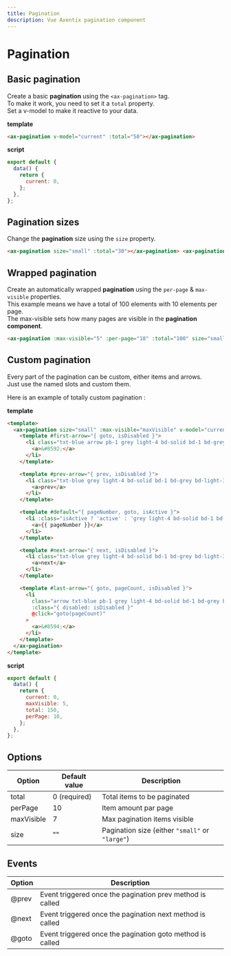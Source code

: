 ```yaml
---
title: Pagination
description: Vue Axentix pagination component
---
```


# Pagination

## Basic pagination

Create a basic **pagination** using the `<ax-pagination>` tag.  
To make it work, you need to set it a `total` property.  
Set a v-model to make it reactive to your data.

<ax-pagination v-model="current" :total="50"></ax-pagination>

**template**

```html
<ax-pagination v-model="current" :total="50"></ax-pagination>
```

**script**

```js
export default {
  data() {
    return {
      current: 0,
    };
  },
};
```

## Pagination sizes

Change the **pagination** size using the `size` property.

<ax-pagination size="small" :total="30"></ax-pagination>
<ax-pagination size="large" :total="30"></ax-pagination>

```html
<ax-pagination size="small" :total="30"></ax-pagination> <ax-pagination size="large" :total="30"></ax-pagination>
```

## Wrapped pagination

Create an automatically wrapped **pagination** using the `per-page` & `max-visible` properties.  
This example means we have a total of 100 elements with 10 elements per page.  
The max-visible sets how many pages are visible in the **pagination component**.

<ax-pagination :max-visible="5" :per-page="10" :total="100" size="small"></ax-pagination>

```html
<ax-pagination :max-visible="5" :per-page="10" :total="100" size="small"></ax-pagination>
```

## Custom pagination

Every part of the pagination can be custom, either items and arrows.  
Just use the named slots and custom them.

Here is an example of totally custom pagination :

<template>
  <ax-pagination size="small" :max-visible="maxVisible" v-model="current" :total="15" :per-page="1">
    <template #first-arrow="{ goto, isDisabled }">
      <li
        class="txt-blue arrow pb-1 grey light-4 bd-solid bd-1 bd-grey bd-light-3"
        :class="{ disabled: isDisabled }"
        @click="goto(1)"
      >
        <a>&#8592;</a>
      </li>
    </template>
    <template #prev-arrow="{ prev, isDisabled }">
      <li
        class="txt-blue grey light-4 bd-solid bd-1 bd-grey bd-light-3"
        :class="{ disabled: isDisabled }"
        @click="prev"
      >
        <a>prev</a>
      </li>
    </template>
    <template #default="{ pageNumber, goto, isActive }">
      <li
        :class="isActive ? 'active' : 'grey light-4 bd-solid bd-1 bd-grey bd-light-3'"
        @click="goto(pageNumber)"
      >
        <a>{{ pageNumber }}</a>
      </li>
    </template>
    <template #next-arrow="{ next, isDisabled }">
      <li
        class="txt-blue grey light-4 bd-solid bd-1 bd-grey bd-light-3"
        :class="{ disabled: isDisabled }"
        @click="next"
      >
        <a>next</a>
      </li>
    </template>
    <template #last-arrow="{ goto, pageCount, isDisabled }">
      <li
        class="arrow txt-blue pb-1 grey light-4 bd-solid bd-1 bd-grey bd-light-3"
        :class="{ disabled: isDisabled }"
        @click="goto(pageCount)"
      >
        <a>&#8594;</a>
      </li>
    </template>
  </ax-pagination>
</template>

**template**

```html
<template>
  <ax-pagination size="small" :max-visible="maxVisible" v-model="current" :total="total" :per-page="perPage">
    <template #first-arrow="{ goto, isDisabled }">
      <li class="txt-blue arrow pb-1 grey light-4 bd-solid bd-1 bd-grey bd-light-3" :class="{ disabled: isDisabled }" @click="goto(1)">
        <a>&#8592;</a>
      </li>
    </template>

    <template #prev-arrow="{ prev, isDisabled }">
      <li class="txt-blue grey light-4 bd-solid bd-1 bd-grey bd-light-3" :class="{ disabled: isDisabled }" @click="prev">
        <a>prev</a>
      </li>
    </template>

    <template #default="{ pageNumber, goto, isActive }">
      <li :class="isActive ? 'active' : 'grey light-4 bd-solid bd-1 bd-grey bd-light-3'" @click="goto(pageNumber)">
        <a>{{ pageNumber }}</a>
      </li>
    </template>

    <template #next-arrow="{ next, isDisabled }">
      <li class="txt-blue grey light-4 bd-solid bd-1 bd-grey bd-light-3" :class="{ disabled: isDisabled }" @click="next">
        <a>next</a>
      </li>
    </template>

    <template #last-arrow="{ goto, pageCount, isDisabled }">
      <li
        class="arrow txt-blue pb-1 grey light-4 bd-solid bd-1 bd-grey bd-light-3"
        :class="{ disabled: isDisabled }"
        @click="goto(pageCount)"
      >
        <a>&#8594;</a>
      </li>
    </template>
  </ax-pagination>
</template>
```

**script**

```js
export default {
  data() {
    return {
      current: 0,
      maxVisible: 5,
      total: 150,
      perPage: 10,
    };
  },
};
```

## Options

| Option     | Default value | Description                                     |
| ---------- | ------------- | ----------------------------------------------- |
| total      | 0 (required)  | Total items to be paginated                     |
| perPage    | 10            | Item amount par page                            |
| maxVisible | 7             | Max pagination items visible                    |
| size       | ""            | Pagination size (either `"small"` or `"large"`) |

## Events

| Option | Description                                               |
| ------ | --------------------------------------------------------- |
| @prev  | Event triggered once the pagination prev method is called |
| @next  | Event triggered once the pagination next method is called |
| @goto  | Event triggered once the pagination goto method is called |


<script>
export default {
  data() {
    return {
      current: 0,
      maxVisible: 5,
      total: 150,
      perPage: 10
    }
  }
}
</script>
